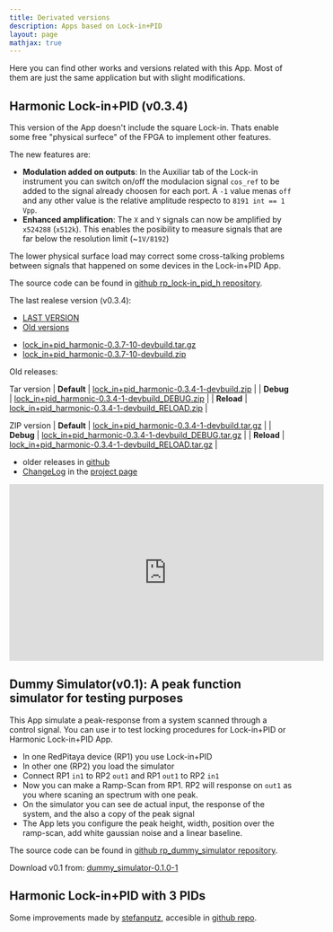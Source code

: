 ```yaml
---
title: Derivated versions
description: Apps based on Lock-in+PID
layout: page
mathjax: true
---
```


Here you can find other works and versions related with this App. Most of them are
just the same application but with slight modifications.


## Harmonic Lock-in+PID (v0.3.4)

This version of the App doesn't include the square Lock-in. Thats enable some free
"physical surfece" of the FPGA to implement other features.

The new features are:
  - **Modulation added on outputs**: In the Auxiliar tab of the Lock-in instrument
    you can switch on/off the modulacion signal `cos_ref` to be added to the signal
    already choosen for each port. A `-1` value menas `off` and any other value is the
    relative amplitude respecto to `8191 int == 1 Vpp`.
  - **Enhanced amplification**: The `X` and `Y` signals can now be amplified by `x524288` (`x512k`).
    This enables the posibility to measure signals that are far below the resolution limit (~`1V/8192`)

The lower physical surface load may correct some cross-talking problems between signals that happened on some devices
in the Lock-in+PID App.


The source code can be found in  [github rp_lock-in_pid_h repository](https://github.com/marceluda/rp_lock-in_pid_h/releases/tag/v0.3.3).

The last realese version (v0.3.4):

<ul class="nav nav-tabs">
  <li class="active"><a data-toggle="tab" href="#now"  > LAST VERSION    </a></li>
  <li>               <a data-toggle="tab" href="#old"> Old versions</a></li>
</ul>

<div class="tab-content">
<div id="now" class="tab-pane fade in active" markdown="1">

  * [lock_in+pid_harmonic-0.3.7-10-devbuild.tar.gz](lock_in+pid_harmonic-0.3.7-10-devbuild.tar.gz)
  * [lock_in+pid_harmonic-0.3.7-10-devbuild.zip](lock_in+pid_harmonic-0.3.7-10-devbuild.zip)


</div>
<div id="old" class="tab-pane fade" markdown="1">

Old releases:

Tar version
|  **Default**  |  [lock_in+pid_harmonic-0.3.4-1-devbuild.zip](lock_in+pid_harmonic-0.3.4-1-devbuild.zip)               |
|  **Debug**    |  [lock_in+pid_harmonic-0.3.4-1-devbuild_DEBUG.zip](lock_in+pid_harmonic-0.3.4-1-devbuild_DEBUG.zip)   |
|  **Reload**   |  [lock_in+pid_harmonic-0.3.4-1-devbuild_RELOAD.zip](lock_in+pid_harmonic-0.3.4-1-devbuild_RELOAD.zip) |

ZIP version
|  **Default**  |  [lock_in+pid_harmonic-0.3.4-1-devbuild.tar.gz](lock_in+pid_harmonic-0.3.4-1-devbuild.tar.gz)               |
|  **Debug**    |  [lock_in+pid_harmonic-0.3.4-1-devbuild_DEBUG.tar.gz](lock_in+pid_harmonic-0.3.4-1-devbuild_DEBUG.tar.gz)   |
|  **Reload**   |  [lock_in+pid_harmonic-0.3.4-1-devbuild_RELOAD.tar.gz](lock_in+pid_harmonic-0.3.4-1-devbuild_RELOAD.tar.gz) |

</div>
</div>

  - older releases in [github](https://github.com/marceluda/rp_lock-in_pid/tree/gh-pages/Derivated)
  - [ChangeLog](https://github.com/marceluda/rp_lock-in_pid_h/blob/master/CHANGELOG.md) in the [project page](https://github.com/marceluda/rp_lock-in_pid_h)

<iframe width="560" height="315" src="https://www.youtube.com/embed/330eYE75MYQ" frameborder="0" allow="accelerometer; autoplay; encrypted-media; gyroscope; picture-in-picture" allowfullscreen></iframe>

## Dummy Simulator(v0.1): A peak function simulator for testing purposes

This App simulate a peak-response from a system scanned through a control signal. You can use ir to test locking
procedures for Lock-in+PID or Harmonic Lock-in+PID App.

  * In one RedPitaya device (RP1) you use Lock-in+PID
  * In other one (RP2) you load the simulator
  * Connect RP1 `in1` to RP2 `out1` and RP1 `out1` to RP2 `in1`
  * Now you can make a Ramp-Scan from RP1. RP2 will response on `out1` as you where scaning
    an spectrum with one peak.
  * On the simulator you can see de actual input, the response of the system, and the also a copy of the peak signal
  * The App lets you configure the peak height, width, position over the ramp-scan, add white gaussian noise and a linear baseline.

The source code can be found in  [github rp_dummy_simulator repository](https://github.com/marceluda/rp_dummy_simulator).

Download v0.1 from: [dummy_simulator-0.1.0-1](dummy_simulator-0.1.0-1-devbuild.tar.gz)


## Harmonic Lock-in+PID with 3 PIDs

Some improvements made by [stefanputz](https://github.com/stefanputz), accesible in [github repo](https://github.com/stefanputz/rp_lock-in_pid).
